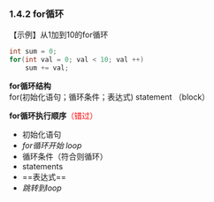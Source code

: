 ### 1.4.2 for循环

【示例】从1加到10的for循环

```C++
int sum = 0;
for(int val = 0; val < 10; val ++)
    sum += val;
```
**for循环结构**   
for(初始化语句；循环条件；表达式)
    statement （block）

**for循环执行顺序**<font color=red>（错过）</font>  
* 初始化语句  
* *for循环开始 loop*  
* 循环条件（符合则循环）  
* statements
* ==表达式==
* *跳转到loop*

